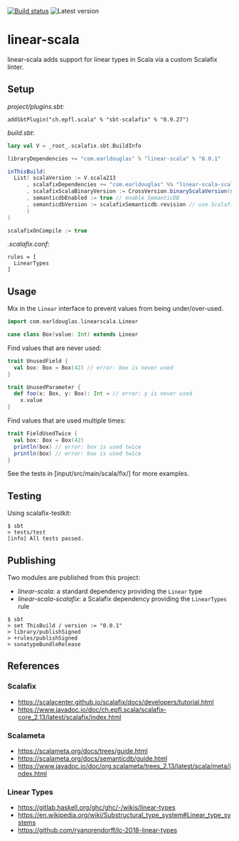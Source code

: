 [![Build status](https://github.com/earldouglas/linear-scala/workflows/build/badge.svg)](https://github.com/earldouglas/linear-scala/actions)
![Latest version](https://img.shields.io/github/tag/earldouglas/linear-scala.svg)

# linear-scala

linear-scala adds support for linear types in Scala via a custom
Scalafix linter.

## Setup

*project/plugins.sbt:*

```
addSbtPlugin("ch.epfl.scala" % "sbt-scalafix" % "0.9.27")
```

*build.sbt*:

```scala
lazy val V = _root_.scalafix.sbt.BuildInfo

libraryDependencies += "com.earldouglas" % "linear-scala" % "0.0.1"

inThisBuild(
  List( scalaVersion := V.scala213
      , scalafixDependencies += "com.earldouglas" %% "linear-scala-scalafix" % "0.0.1"
      , scalafixScalaBinaryVersion := CrossVersion.binaryScalaVersion(scalaVersion.value)
      , semanticdbEnabled := true // enable SemanticDB
      , semanticdbVersion := scalafixSemanticdb.revision // use Scalafix compatible version
      )
)

scalafixOnCompile := true
```

*.scalafix.conf*:

```
rules = [
  LinearTypes
]
```

## Usage

Mix in the `Linear` interface to prevent values from being
under/over-used.
 
```scala
import com.earldouglas.linearscala.Linear

case class Box(value: Int) extends Linear
```

Find values that are never used:

```scala
trait UnusedField {
  val box: Box = Box(42) // error: box is never used
}

trait UnusedParameter {
  def foo(x: Box, y: Box): Int = // error: y is never used
    x.value
}
```

Find values that are used multiple times:

```scala
trait FieldUsedTwice {
  val box: Box = Box(42)
  println(box) // error: box is used twice
  println(box) // error: box is used twice
}
```

See the tests in [input/src/main/scala/fix/] for more examples.

## Testing

Using scalafix-testkit:

```
$ sbt
> tests/test
[info] All tests passed.
```

## Publishing

Two modules are published from this project:

* *linear-scala*: a standard dependency providing the `Linear` type
* *linear-scala-scalafix*: a Scalafix dependency providing the
  `LinearTypes` rule

```
$ sbt
> set ThisBuild / version := "0.0.1"
> library/publishSigned
> +rules/publishSigned
> sonatypeBundleRelease
```

## References

### Scalafix

* https://scalacenter.github.io/scalafix/docs/developers/tutorial.html
* https://www.javadoc.io/doc/ch.epfl.scala/scalafix-core_2.13/latest/scalafix/index.html

### Scalameta

* https://scalameta.org/docs/trees/guide.html
* https://scalameta.org/docs/semanticdb/guide.html
* https://www.javadoc.io/doc/org.scalameta/trees_2.13/latest/scala/meta/index.html

### Linear Types

* https://gitlab.haskell.org/ghc/ghc/-/wikis/linear-types
* https://en.wikipedia.org/wiki/Substructural_type_system#Linear_type_systems
* https://github.com/ryanorendorff/lc-2018-linear-types
